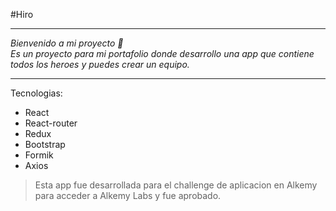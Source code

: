 #Hiro

---

_Bienvenido a mi proyecto 👋<br /> Es un proyecto para mi portafolio donde desarrollo una app que contiene todos los heroes y puedes crear un equipo._

---
 
Tecnologias:
- React
- React-router
- Redux
- Bootstrap
- Formik
- Axios

>Esta app fue desarrollada para el challenge de aplicacion en Alkemy para acceder a Alkemy Labs y fue aprobado.

